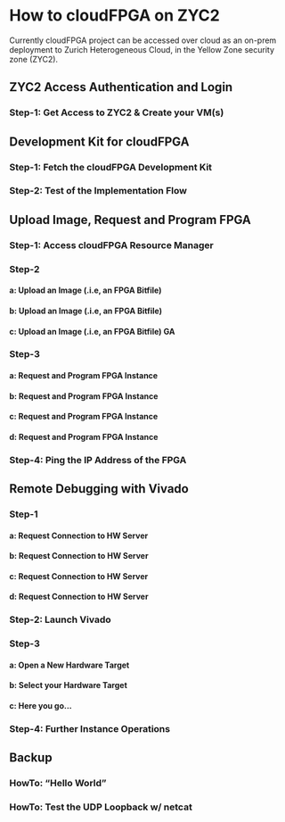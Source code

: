 

# How to cloudFPGA on ZYC2

Currently cloudFPGA project can be accessed over cloud as an on-prem deployment to Zurich Heterogeneous Cloud, in the Yellow Zone security zone (ZYC2).

## ZYC2 Access Authentication and Login

### Step-1: Get Access to ZYC2 & Create your VM(s)

## Development Kit for cloudFPGA

### Step-1: Fetch the cloudFPGA Development Kit

### Step-2: Test of the Implementation Flow

## Upload Image, Request and Program FPGA

### Step-1: Access cloudFPGA Resource Manager 

### Step-2

#### a: Upload an Image (.i.e, an FPGA Bitfile)

#### b: Upload an Image (.i.e, an FPGA Bitfile)

#### c: Upload an Image (.i.e, an FPGA Bitfile) GA

### Step-3

#### a: Request and Program FPGA Instance

#### b: Request and Program FPGA Instance  

#### c: Request and Program FPGA Instance  

#### d: Request and Program FPGA Instance  


### Step-4: Ping the IP Address of the FPGA

## Remote Debugging with Vivado

### Step-1

#### a: Request Connection to HW Server

#### b: Request Connection to HW Server

#### c: Request Connection to HW Server

#### d: Request Connection to HW Server

### Step-2: Launch Vivado

### Step-3

#### a: Open a New Hardware Target

#### b: Select your Hardware Target

#### c: Here you go...

### Step-4: Further Instance Operations


## Backup

### HowTo: “Hello World”

### HowTo: Test the UDP Loopback w/ netcat